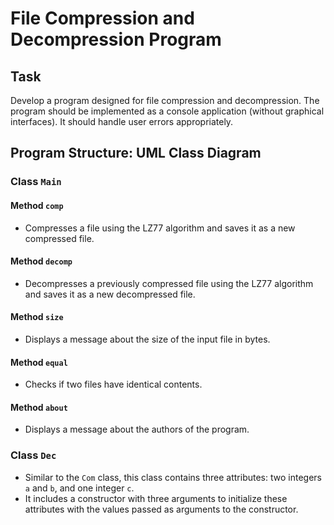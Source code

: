 # File Compression and Decompression Program

## Task
Develop a program designed for file compression and decompression. The program should be implemented as a console application (without graphical interfaces). It should handle user errors appropriately.


## Program Structure: UML Class Diagram
### Class `Main`
#### Method `comp`
- Compresses a file using the LZ77 algorithm and saves it as a new compressed file.

#### Method `decomp`
- Decompresses a previously compressed file using the LZ77 algorithm and saves it as a new decompressed file.

#### Method `size`
- Displays a message about the size of the input file in bytes.

#### Method `equal`
- Checks if two files have identical contents.

#### Method `about`
- Displays a message about the authors of the program.

### Class `Dec`
- Similar to the `Com` class, this class contains three attributes: two integers `a` and `b`, and one integer `c`.
- It includes a constructor with three arguments to initialize these attributes with the values passed as arguments to the constructor.
